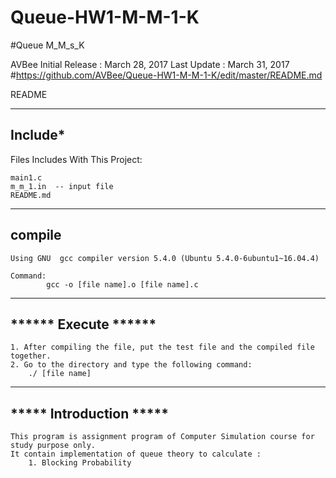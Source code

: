 # Queue-HW1-M-M-1-K
#Queue M_M_s_K

AVBee
Initial Release : March 28, 2017
Last Update     : March 31, 2017
#https://github.com/AVBee/Queue-HW1-M-M-1-K/edit/master/README.md


README

-------------------------
****Include*****
-------------------------
Files Includes With This Project:

	main1.c
	m_m_1.in  -- input file
	README.md
-------------------------
****compile****
-------------------------

	Using GNU  gcc compiler version 5.4.0 (Ubuntu 5.4.0-6ubuntu1~16.04.4)  

	Command: 
			gcc -o [file name].o [file name].c

------------------------------ 
****** Execute ******
------------------------------

	1. After compiling the file, put the test file and the compiled file together.
	2. Go to the directory and type the following command:
		./ [file name]

------------------------------
***** Introduction *****
------------------------------

	This program is assignment program of Computer Simulation course for study purpose only. 
	It contain implementation of queue theory to calculate :
		1. Blocking Probability
    
    
    

	
	
	


